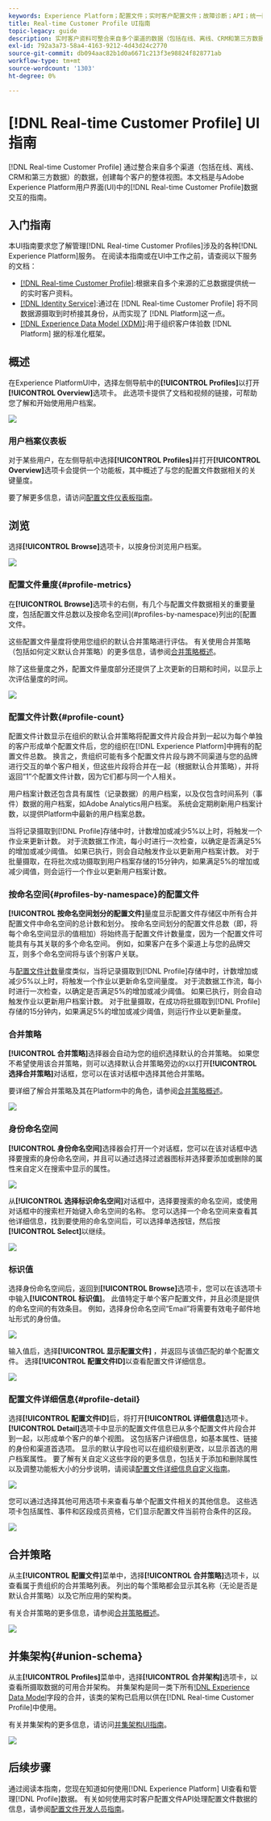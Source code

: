 ```yaml
---
keywords: Experience Platform；配置文件；实时客户配置文件；故障诊断；API；统一配置文件；统一配置文件；配置文件；rtcp；启用配置文件；启用配置文件；联合架构；联合配置文件；联合配置文件
title: Real-time Customer Profile UI指南
topic-legacy: guide
description: 实时客户资料可整合来自多个渠道的数据（包括在线、离线、CRM和第三方数据），从而创建每个客户的整体视图。 本文档是在Adobe Experience Platform用户界面中与实时客户资料进行交互的指南。
exl-id: 792a3a73-58a4-4163-9212-4d43d24c2770
source-git-commit: db094aac82b1d0a6671c213f3e98824f828771ab
workflow-type: tm+mt
source-wordcount: '1303'
ht-degree: 0%

---
```


# [!DNL Real-time Customer Profile] UI指南

[!DNL Real-time Customer Profile] 通过整合来自多个渠道（包括在线、离线、CRM和第三方数据）的数据，创建每个客户的整体视图。本文档是与Adobe Experience Platform用户界面(UI)中的[!DNL Real-time Customer Profile]数据交互的指南。

## 入门指南

本UI指南要求您了解管理[!DNL Real-time Customer Profiles]涉及的各种[!DNL Experience Platform]服务。 在阅读本指南或在UI中工作之前，请查阅以下服务的文档：

* [[!DNL Real-time Customer Profile]](../home.md):根据来自多个来源的汇总数据提供统一的实时客户资料。
* [[!DNL Identity Service]](../../identity-service/home.md):通过在 [!DNL Real-time Customer Profile] 将不同数据源摄取到时桥接其身份，从而实现了 [!DNL Platform]这一点。
* [[!DNL Experience Data Model (XDM)]](../../xdm/home.md):用于组织客户体验数 [!DNL Platform] 据的标准化框架。

## 概述

在Experience PlatformUI中，选择左侧导航中的&#x200B;**[!UICONTROL Profiles]**&#x200B;以打开&#x200B;**[!UICONTROL Overview]**&#x200B;选项卡。 此选项卡提供了文档和视频的链接，可帮助您了解和开始使用用户档案。

![](../images/user-guide/profiles-overview.png)

### 用户档案仪表板

对于某些用户，在左侧导航中选择&#x200B;**[!UICONTROL Profiles]**&#x200B;并打开&#x200B;**[!UICONTROL Overview]**&#x200B;选项卡会提供一个功能板，其中概述了与您的配置文件数据相关的关键量度。

要了解更多信息，请访问[配置文件仪表板指南](profile-dashboard.md)。

## 浏览

选择&#x200B;**[!UICONTROL Browse]**&#x200B;选项卡，以按身份浏览用户档案。

![](../images/user-guide/profiles-browse.png)

### 配置文件量度{#profile-metrics}

在&#x200B;**[!UICONTROL Browse]**&#x200B;选项卡的右侧，有几个与配置文件数据相关的重要量度，包括配置文件总数[](#profile-count)以及按命名空间](#profiles-by-namespace)列出的[配置文件。

这些配置文件量度将使用您组织的默认合并策略进行评估。 有关使用合并策略（包括如何定义默认合并策略）的更多信息，请参阅[合并策略概述](../merge-policies/overview.md)。

除了这些量度之外，配置文件量度部分还提供了上次更新的日期和时间，以显示上次评估量度的时间。

![](../images/user-guide/profiles-profile-metrics.png)

### 配置文件计数{#profile-count}

配置文件计数显示在组织的默认合并策略将配置文件片段合并到一起以为每个单独的客户形成单个配置文件后，您的组织在[!DNL Experience Platform]中拥有的配置文件总数。 换言之，贵组织可能有多个配置文件片段与跨不同渠道与您的品牌进行交互的单个客户相关，但这些片段将合并在一起（根据默认合并策略），并将返回“1”个配置文件计数，因为它们都与同一个人相关。

用户档案计数还包含具有属性（记录数据）的用户档案，以及仅包含时间系列（事件）数据的用户档案，如Adobe Analytics用户档案。 系统会定期刷新用户档案计数，以提供Platform中最新的用户档案总数。

当将记录摄取到[!DNL Profile]存储中时，计数增加或减少5%以上时，将触发一个作业来更新计数。 对于流数据工作流，每小时进行一次检查，以确定是否满足5%的增加或减少阈值。 如果已执行，则会自动触发作业以更新用户档案计数。 对于批量摄取，在将批次成功摄取到用户档案存储的15分钟内，如果满足5%的增加或减少阈值，则会运行一个作业以更新用户档案计数。

### 按命名空间{#profiles-by-namespace}的配置文件

**[!UICONTROL 按命名空间划分的配置文件]**&#x200B;量度显示配置文件存储区中所有合并配置文件中命名空间的总计数和划分。 按命名空间划分的配置文件总数（即，将每个命名空间显示的值相加）将始终高于配置文件计数量度，因为一个配置文件可能具有与其关联的多个命名空间。 例如，如果客户在多个渠道上与您的品牌交互，则多个命名空间将与该个别客户关联。

与[配置文件计数](#profile-count)量度类似，当将记录摄取到[!DNL Profile]存储中时，计数增加或减少5%以上时，将触发一个作业以更新命名空间量度。 对于流数据工作流，每小时进行一次检查，以确定是否满足5%的增加或减少阈值。 如果已执行，则会自动触发作业以更新用户档案计数。 对于批量摄取，在成功将批摄取到[!DNL Profile]存储的15分钟内，如果满足5%的增加或减少阈值，则运行作业以更新量度。

### 合并策略

**[!UICONTROL 合并策略]**&#x200B;选择器会自动为您的组织选择默认的合并策略。 如果您不希望使用该合并策略，则可以选择默认合并策略旁边的`X`以打开&#x200B;**[!UICONTROL 选择合并策略]**&#x200B;对话框，您可以在该对话框中选择其他合并策略。

要详细了解合并策略及其在Platform中的角色，请参阅[合并策略概述](../merge-policies/overview.md)。

![](../images/user-guide/profiles-search-merge-policy.png)

### 身份命名空间

**[!UICONTROL 身份命名空间]**&#x200B;选择器会打开一个对话框，您可以在该对话框中选择要搜索的身份命名空间，并且可以通过选择过滤器图标并选择要添加或删除的属性来自定义在搜索中显示的属性。

![](../images/user-guide/profiles-search-filter.png)

从&#x200B;**[!UICONTROL 选择标识命名空间]**&#x200B;对话框中，选择要搜索的命名空间，或使用对话框中的搜索栏开始键入命名空间的名称。 您可以选择一个命名空间来查看其他详细信息，找到要使用的命名空间后，可以选择单选按钮，然后按&#x200B;**[!UICONTROL Select]**&#x200B;以继续。

![](../images/user-guide/profiles-select-identity-namespace.png)

### 标识值

选择身份命名空间后，返回到&#x200B;**[!UICONTROL Browse]**&#x200B;选项卡，您可以在该选项卡中输入&#x200B;**[!UICONTROL 标识值]**。 此值特定于单个客户配置文件，并且必须是提供的命名空间的有效条目。 例如，选择身份命名空间“Email”将需要有效电子邮件地址形式的身份值。

![](../images/user-guide/profiles-show-profile.png)

输入值后，选择&#x200B;**[!UICONTROL 显示配置文件]** ，并返回与该值匹配的单个配置文件。 选择&#x200B;**[!UICONTROL 配置文件ID]**&#x200B;以查看配置文件详细信息。

![](../images/user-guide/profiles-display-profile.png)

### 配置文件详细信息{#profile-detail}

选择&#x200B;**[!UICONTROL 配置文件ID]**&#x200B;后，将打开&#x200B;**[!UICONTROL 详细信息]**&#x200B;选项卡。 **[!UICONTROL Detail]**&#x200B;选项卡中显示的配置文件信息已从多个配置文件片段合并到一起，以形成单个客户的单个视图。 这包括客户详细信息，如基本属性、链接的身份和渠道首选项。 显示的默认字段也可以在组织级别更改，以显示首选的用户档案属性。 要了解有关自定义这些字段的更多信息，包括关于添加和删除属性以及调整功能板大小的分步说明，请阅读[配置文件详细信息自定义指南](profile-customization.md)。

![](../images/user-guide/profiles-profile-detail.png)

您可以通过选择其他可用选项卡来查看与单个配置文件相关的其他信息。 这些选项卡包括属性、事件和区段成员资格，它们显示配置文件当前符合条件的区段。

![](../images/user-guide/profiles-attributes-events-segments.png)

## 合并策略

从主&#x200B;**[!UICONTROL 配置文件]**&#x200B;菜单中，选择&#x200B;**[!UICONTROL 合并策略]**&#x200B;选项卡，以查看属于贵组织的合并策略列表。 列出的每个策略都会显示其名称（无论是否是默认合并策略）以及它所应用的架构类。

有关合并策略的更多信息，请参阅[合并策略概述](../merge-policies/overview.md)。

![](../images/user-guide/profiles-merge-policies.png)

## 并集架构{#union-schema}

从主&#x200B;**[!UICONTROL Profiles]**&#x200B;菜单中，选择&#x200B;**[!UICONTROL 合并架构]**&#x200B;选项卡，以查看所摄取数据的可用合并架构。 并集架构是同一类下所有[!DNL Experience Data Model](XDM)字段的合并，该类的架构已启用以供在[!DNL Real-time Customer Profile]中使用。

有关并集架构的更多信息，请访问[并集架构UI指南](union-schema.md)。

![](../images/user-guide/profiles-union-schema.png)

## 后续步骤

通过阅读本指南，您现在知道如何使用[!DNL Experience Platform] UI查看和管理[!DNL Profile]数据。 有关如何使用实时客户配置文件API处理配置文件数据的信息，请参阅[配置文件开发人员指南](../api/overview.md)。
